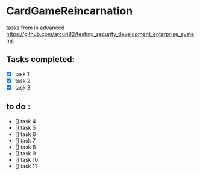 # CardGameReincarnation

tasks from in advanced https://github.com/arcuri82/testing_security_development_enterprise_systems

## Tasks completed: 
- [x] task 1
- [x] task 2
- [x] task 3

## to do :

- [] task 4
- [] task 5
- [] task 6
- [] task 7
- [] task 8
- [] task 9
- [] task 10
- [] task 11
